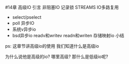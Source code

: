 #14章 高级IO
引言
非阻塞IO
记录锁
STREAMS
IO多路复用
 - select/pselect
 - poll
异步IO
 - 系统v异步io
 - bsd异步io
readv和writev
readn和writen
存储映射io
小结



ps:
这章节讲高级io的使用 我们知道什么是高级io

为什么说他是高级的io?
哪里高级?
那什么是低级io呢?
